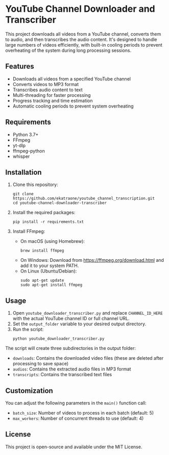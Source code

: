 # YouTube Channel Downloader and Transcriber

This project downloads all videos from a YouTube channel, converts them to audio, and then transcribes the audio content. It's designed to handle large numbers of videos efficiently, with built-in cooling periods to prevent overheating of the system during long processing sessions.

## Features

- Downloads all videos from a specified YouTube channel
- Converts videos to MP3 format
- Transcribes audio content to text
- Multi-threading for faster processing
- Progress tracking and time estimation
- Automatic cooling periods to prevent system overheating

## Requirements

- Python 3.7+
- FFmpeg
- yt-dlp
- ffmpeg-python
- whisper

## Installation

1. Clone this repository:
   ```
   git clone https://github.com/ekatraone/youtube_channel_transcription.git
   cd youtube-channel-downloader-transcriber
   ```

2. Install the required packages:
   ```
   pip install -r requirements.txt
   ```

3. Install FFmpeg:
   - On macOS (using Homebrew):
     ```
     brew install ffmpeg
     ```
   - On Windows:
     Download from https://ffmpeg.org/download.html and add it to your system PATH.
   - On Linux (Ubuntu/Debian):
     ```
     sudo apt-get update
     sudo apt-get install ffmpeg
     ```

## Usage

1. Open `youtube_downloader_transcriber.py` and replace `CHANNEL_ID_HERE` with the actual YouTube channel ID or full channel URL.
2. Set the `output_folder` variable to your desired output directory.
3. Run the script:
   ```
   python youtube_downloader_transcriber.py
   ```

The script will create three subdirectories in the output folder:
- `downloads`: Contains the downloaded video files (these are deleted after processing to save space)
- `audios`: Contains the extracted audio files in MP3 format
- `transcripts`: Contains the transcribed text files

## Customization

You can adjust the following parameters in the `main()` function call:
- `batch_size`: Number of videos to process in each batch (default: 5)
- `max_workers`: Number of concurrent threads to use (default: 4)

## License

This project is open-source and available under the MIT License.
